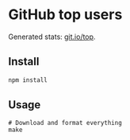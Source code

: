 # GitHub top users

Generated stats: [git.io/top](http://git.io/top).


## Install

```bash
npm install
```


## Usage

```
# Download and format everything
make
```
